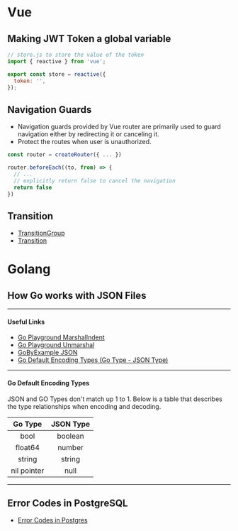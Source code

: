 # Vue

## Making **JWT Token** a global variable

```js
// store.js to store the value of the token
import { reactive } from 'vue';

export const store = reactive({
  token: '',
});
```

## Navigation Guards

- Navigation guards provided by Vue router are primarily used to guard navigation either by redirecting it or canceling it.
- Protect the routes when user is unauthorized.

```js
const router = createRouter({ ... })

router.beforeEach((to, from) => {
  // ...
  // explicitly return false to cancel the navigation
  return false
})
```

## Transition

- [TransitionGroup](https://vuejs.org/guide/built-ins/transition-group.html)
- [Transition](https://vuejs.org/guide/built-ins/transition.html)

# Golang

## How Go works with JSON Files

---

#### Useful Links

- [Go Playground MarshalIndent](https://go.dev/play/p/2SP7H3ybk9D)
- [Go Playground Unmarshal](https://go.dev/play/p/NaMNv6bzEXA)
- [GoByExample JSON](https://gobyexample.com/json)
- [Go Default Encoding Types (Go Type - JSON Type)](https://blog.boot.dev/golang/json-golang/#default-type)

---

#### Go Default Encoding Types

JSON and GO Types don't match up 1 to 1. Below is a table that describes the type relationships when encoding and decoding.

|   Go Type   | JSON Type |
| :---------: | :-------: |
|    bool     |  boolean  |
|   float64   |  number   |
|   string    |  string   |
| nil pointer |   null    |

---

## Error Codes in PostgreSQL

- [Error Codes in Postgres](https://www.postgresql.org/docs/current/errcodes-appendix.html)
